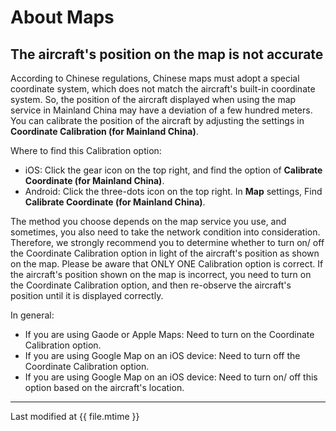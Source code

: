 # About Maps

## The aircraft's position on the map is not accurate

According to Chinese regulations, Chinese maps must adopt a special coordinate system, which does not match the aircraft's built-in coordinate system. So, the position of the aircraft displayed when using the map service in Mainland China may have a deviation of a few hundred meters. You can calibrate the position of the aircraft by adjusting the settings in **Coordinate Calibration (for Mainland China)**.

Where to find this Calibration option:

* iOS: Click the gear icon on the top right, and find the option of **Calibrate Coordinate (for Mainland China)**.
* Android: Click the three-dots icon on the top right. In **Map** settings, Find **Calibrate Coordinate (for Mainland China)**.

The method you choose depends on the map service you use, and sometimes, you also need to take the network condition into consideration. Therefore, we strongly recommend you to determine whether to turn on/ off the Coordinate Calibration option in light of the aircraft's position as shown on the map. Please be aware that ONLY ONE Calibration option is correct. If the aircraft's position  shown on the map is incorrect, you need to turn on the Coordinate Calibration option, and then re-observe the aircraft's position until it is displayed correctly.

In general:

* If you are using Gaode or Apple Maps: Need to turn on the Coordinate Calibration option.
* If you are using Google Map on an iOS device: Need to turn off the Coordinate Calibration option.
* If you are using Google Map on an iOS device: Need to turn on/ off this option based on the aircraft's location.

---

Last modified at {{ file.mtime }}
